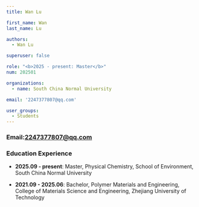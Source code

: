 ```yaml
---
title: Wan Lu

first_name: Wan
last_name: Lu

authors:
  - Wan Lu

superuser: false

role: "<b>2025 - present: Master</b>"
num: 202501

organizations:
  - name: South China Normal University

email: '2247377807@qq.com'

user_groups:
  - Students
---
```

### Email:<2247377807@qq.com>

### Education Experience

- **2025.09 - present**: Master, Physical Chemistry, School of Environment, South China Normal University

- **2021.09 - 2025.06**: Bachelor, Polymer Materials and Engineering, College of Materials Science and Engineering, Zhejiang University of Technology
